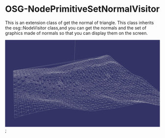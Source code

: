 # OSG-NodePrimitiveSetNormalVisitor
This is an extension class of get the normal of triangle.
This  class inherits the osg::NodeVisitor class,and you can get the normals and the set of graphics made of normals so that you can display them on the screen.

![哦吼，图片看不到了.](https://github.com/wangbingqian110/OSG-NodePrimitiveSetNormalVisitor/blob/master/image.png);
